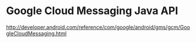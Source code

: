 # Google Cloud Messaging Java API

http://developer.android.com/reference/com/google/android/gms/gcm/GoogleCloudMessaging.html